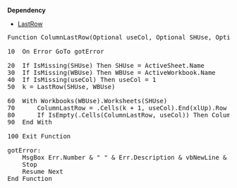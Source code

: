 <b>Dependency</b>
- [LastRow](https://github.com/ppihoge/VBA_Subs/blob/master/LastRow.md)

<pre>
Function ColumnLastRow(Optional useCol, Optional SHUse, Optional WBUse) ' problem ?

10  On Error GoTo gotError

20  If IsMissing(SHUse) Then SHUse = ActiveSheet.Name
30  If IsMissing(WBUse) Then WBUse = ActiveWorkbook.Name
40  If IsMissing(useCol) Then useCol = 1
50  k = LastRow(SHUse, WBUse)
    
60  With Workbooks(WBUse).Worksheets(SHUse)
70      ColumnLastRow = .Cells(k + 1, useCol).End(xlUp).Row
80      If IsEmpty(.Cells(ColumnLastRow, useCol)) Then ColumnLastRow = 0
90  End With

100 Exit Function

gotError:
    MsgBox Err.Number & " " & Err.Description & vbNewLine & vbNewLine & "Error on line: " & Erl, Title:="ColumnLastRow"
    Stop
    Resume Next
End Function
</pre>
